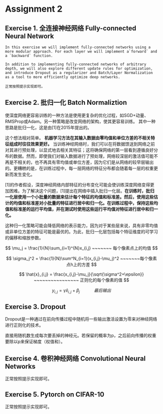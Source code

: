 # Assignment 2

## Exercise 1. 全连接神经网络 Fully-connected Neural Network

    In this exercise we will implement fully-connected networks using a more modular approach. For each layer we will implement a`forward` and a `backward` function.

    In addition to implementing fully-connected networks of arbitrary depth, we will also explore different update rules for optimization, and introduce Dropout as a regularizer and Batch/Layer Normalization as a tool to more efficiently optimize deep networks.

    正常按照提示实现即可。

## Exercise 2. 批归一化 Batch Normaliztion

使深度网络更容易训练的一种方法是使用更复杂的优化过程，如SGD+动量、RMSProp或Adam。另一种策略是改变网络的架构，使其更容易训练。 其中一种思路是批归一化，这是由[1]在2015年提出的。

这个想法相对简单。 **机器学习方法在其输入数据由零均值和单位方差的不相关特征组成时往往效果更好。** 当训练神经网络时，我们可以在将数据馈送到网络之前对其进行预处理，以显式地去相关其特征；这将确保网络的第一层看到遵循良好分布的数据。然而，即使我们对输入数据进行了预处理，网络较深层的激活值可能不再是不相关的，也不再具有零均值或单位方差，因为它们是从网络的较早层输出的。更糟糕的是，在训练过程中，每一层网络的特征分布都会随着每一层的权重更新而发生变化。

[1]的作者假设，深度神经网络内部特征的分布变化可能会使训练深度网络变得更加困难。为了解决这个问题，[1]提出在网络中插入批归一化层。**在训练时，批归一化层使用一个小批量的数据来估计每个特征的均值和标准差。然后，使用这些估计的均值和标准差对小批量的特征进行居中和归一化。在训练过程中，保持这些均值和标准差的运行平均值，并在测试时使用这些运行平均值对特征进行居中和归一化。**

这种归一化策略可能会降低网络的表示能力，因为对于某些层来说，具有非零均值或非单位方差的特征可能是最优的。为此，批归一化层包括每个特征维度的可学习的偏移和缩放参数。

$$
\mu_j = \frac{1}{N}\sum_{i=1}^{N}x_{i,j} ~~~~~~~ 每个像素点上的均值
$$

$$
\sigma_j^2 = \frac{1}{N}\sum^N_{i=1}(x_{i,j}-\mu_j)^2  ~~~~~~~每个像素点h上的方差
$$

$$
\hat{x}_{i,j} = \frac{x_{i,j}-\mu_j}{\sqrt{\sigma^2+\epsilon}} ~~~~~~~~~~~~~~~~ 正则化的每个像素的值
$$

$$
y_{i,j} = \gamma \hat{x}_{i,j}+\beta_j  ~~~~~~~~~~~~最后输出
$$

## Exercise 3. Dropout

Dropout是一种通过在前向传播过程中随机将一些输出激活设置为零来对神经网络进行正则化的技术。

直接用随机数生成每次要丢掉的神经元。若保留的概率为p，之后前向传播的权重要除以p来保证梯度（权值和）。

## Exercise 4. 卷积神经网络 Convolutional Neural Networks

正常按照提示实现即可。

## Exercise 5. Pytorch on CIFAR-10

正常按照提示实现即可。
